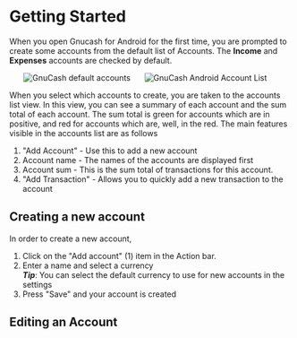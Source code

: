 # Getting Started

When you open Gnucash for Android for the first time, you are prompted to create some accounts from the default list of Accounts. The **Income** and **Expenses** accounts are checked by default. 

<div style="float:left; margin-left: 5%; margin-right: 5%;">
<img src="https://lh6.googleusercontent.com/-Hjvh_aPbGYk/UKFBCbTHKKI/AAAAAAAADV4/ztZOymQsVlo/s512/default_accounts.png" alt="GnuCash default accounts"/>
</div>

<div>
<img src="https://lh3.googleusercontent.com/-BZ-mglH2TNQ/UKFBT3bmGII/AAAAAAAADWA/OuoF0Ya-jM8/s512/labeled_accounts_list.png" alt="GnuCash Android Account List" />
</div>

When you select which accounts to create, you are taken to the accounts list view. In this view, you can see a summary of each account and the sum total of each account. The sum total is green for accounts which are in positive, and red for accounts which are, well, in the red. The main features visible in the accounts list are as follows

1. "Add Account" - Use this to add a new account
2. Account name - The names of the accounts are displayed first
3. Account sum - This is the sum total of transactions for this account. 
4. "Add Transaction" - Allows you to quickly add a new transaction to the account


## Creating a new account

In order to create a new account, 

1. Click on the "Add account" (1) item in the Action bar. 
2. Enter a name and select a currency <br/>
***Tip***: You can select the default currency to use for new accounts in the settings
3. Press "Save" and your account is created

## Editing an Account
